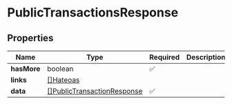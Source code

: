 # PublicTransactionsResponse



## Properties

| Name | Type | Required | Description |
| ------------ | ------------- | ------------- | ------------- |
| **hasMore** | boolean | ✅ |  |
**links** | [[]Hateoas](Hateoas.md) |  |  |
**data** | [[]PublicTransactionResponse](PublicTransactionResponse.md) | ✅ |  |


